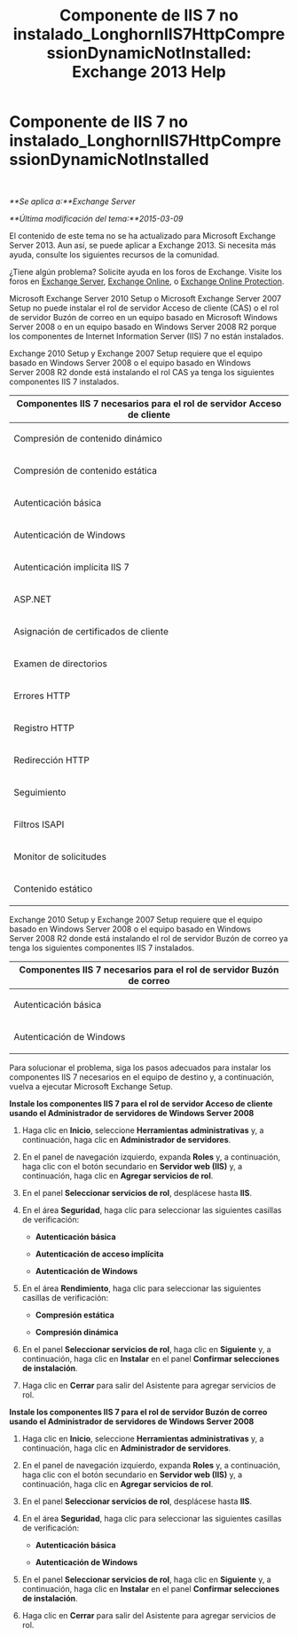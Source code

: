 ﻿---
title: 'Componente de IIS 7 no instalado_LonghornIIS7HttpCompressionDynamicNotInstalled: Exchange 2013 Help'
TOCTitle: Componente de IIS 7 no instalado_LonghornIIS7HttpCompressionDynamicNotInstalled
ms:assetid: d909e329-2436-43f9-af75-a5ee14e67ebf
ms:mtpsurl: https://technet.microsoft.com/es-es/library/ms.exch.setupreadiness.longhorniis7httpcompressiondynamicnotinstalled(v=EXCHG.150)
ms:contentKeyID: 48268742
ms.date: 04/23/2018
mtps_version: v=EXCHG.150
ms.translationtype: HT
---

# Componente de IIS 7 no instalado\_LonghornIIS7HttpCompressionDynamicNotInstalled

 

_**Se aplica a:**Exchange Server_

_**Última modificación del tema:**2015-03-09_

El contenido de este tema no se ha actualizado para Microsoft Exchange Server 2013. Aun así, se puede aplicar a Exchange 2013. Si necesita más ayuda, consulte los siguientes recursos de la comunidad.

¿Tiene algún problema? Solicite ayuda en los foros de Exchange. Visite los foros en [Exchange Server](https://go.microsoft.com/fwlink/p/?linkid=60612), [Exchange Online](https://go.microsoft.com/fwlink/p/?linkid=267542), o [Exchange Online Protection](https://go.microsoft.com/fwlink/p/?linkid=285351).

Microsoft Exchange Server 2010 Setup o Microsoft Exchange Server 2007 Setup no puede instalar el rol de servidor Acceso de cliente (CAS) o el rol de servidor Buzón de correo en un equipo basado en Microsoft Windows Server 2008 o en un equipo basado en Windows Server 2008 R2 porque los componentes de Internet Information Server (IIS) 7 no están instalados.

Exchange 2010 Setup y Exchange 2007 Setup requiere que el equipo basado en Windows Server 2008 o el equipo basado en Windows Server 2008 R2 donde está instalando el rol CAS ya tenga los siguientes componentes IIS 7 instalados.


<table>
<colgroup>
<col style="width: 100%" />
</colgroup>
<thead>
<tr class="header">
<th><strong>Componentes IIS 7 necesarios para el rol de servidor Acceso de cliente</strong></th>
</tr>
</thead>
<tbody>
<tr class="odd">
<td><p>Compresión de contenido dinámico</p></td>
</tr>
<tr class="even">
<td><p>Compresión de contenido estática</p></td>
</tr>
<tr class="odd">
<td><p>Autenticación básica</p></td>
</tr>
<tr class="even">
<td><p>Autenticación de Windows</p></td>
</tr>
<tr class="odd">
<td><p>Autenticación implícita IIS 7</p></td>
</tr>
<tr class="even">
<td><p>ASP.NET</p></td>
</tr>
<tr class="odd">
<td><p>Asignación de certificados de cliente</p></td>
</tr>
<tr class="even">
<td><p>Examen de directorios</p></td>
</tr>
<tr class="odd">
<td><p>Errores HTTP</p></td>
</tr>
<tr class="even">
<td><p>Registro HTTP</p></td>
</tr>
<tr class="odd">
<td><p>Redirección HTTP</p></td>
</tr>
<tr class="even">
<td><p>Seguimiento</p></td>
</tr>
<tr class="odd">
<td><p>Filtros ISAPI</p></td>
</tr>
<tr class="even">
<td><p>Monitor de solicitudes</p></td>
</tr>
<tr class="odd">
<td><p>Contenido estático</p></td>
</tr>
</tbody>
</table>


Exchange 2010 Setup y Exchange 2007 Setup requiere que el equipo basado en Windows Server 2008 o el equipo basado en Windows Server 2008 R2 donde está instalando el rol de servidor Buzón de correo ya tenga los siguientes componentes IIS 7 instalados.


<table>
<colgroup>
<col style="width: 100%" />
</colgroup>
<thead>
<tr class="header">
<th><strong>Componentes IIS 7 necesarios para el rol de servidor Buzón de correo</strong></th>
</tr>
</thead>
<tbody>
<tr class="odd">
<td><p>Autenticación básica</p></td>
</tr>
<tr class="even">
<td><p>Autenticación de Windows</p></td>
</tr>
</tbody>
</table>


Para solucionar el problema, siga los pasos adecuados para instalar los componentes IIS 7 necesarios en el equipo de destino y, a continuación, vuelva a ejecutar Microsoft Exchange Setup.

**Instale los componentes IIS 7 para el rol de servidor Acceso de cliente usando el Administrador de servidores de Windows Server 2008**

1.  Haga clic en **Inicio**, seleccione **Herramientas administrativas** y, a continuación, haga clic en **Administrador de servidores**.

2.  En el panel de navegación izquierdo, expanda **Roles** y, a continuación, haga clic con el botón secundario en **Servidor web (IIS)** y, a continuación, haga clic en **Agregar servicios de rol**.

3.  En el panel **Seleccionar servicios de rol**, desplácese hasta **IIS**.

4.  En el área **Seguridad**, haga clic para seleccionar las siguientes casillas de verificación:
    
      - **Autenticación básica**
    
      - **Autenticación de acceso implícita**
    
      - **Autenticación de Windows**

5.  En el área **Rendimiento**, haga clic para seleccionar las siguientes casillas de verificación:
    
      - **Compresión estática**
    
      - **Compresión dinámica**

6.  En el panel **Seleccionar servicios de rol**, haga clic en **Siguiente** y, a continuación, haga clic en **Instalar** en el panel **Confirmar selecciones de instalación**.

7.  Haga clic en **Cerrar** para salir del Asistente para agregar servicios de rol.

**Instale los componentes IIS 7 para el rol de servidor Buzón de correo usando el Administrador de servidores de Windows Server 2008**

1.  Haga clic en **Inicio**, seleccione **Herramientas administrativas** y, a continuación, haga clic en **Administrador de servidores**.

2.  En el panel de navegación izquierdo, expanda **Roles** y, a continuación, haga clic con el botón secundario en **Servidor web (IIS)** y, a continuación, haga clic en **Agregar servicios de rol**.

3.  En el panel **Seleccionar servicios de rol**, desplácese hasta **IIS**.

4.  En el área **Seguridad**, haga clic para seleccionar las siguientes casillas de verificación:
    
      - **Autenticación básica**
    
      - **Autenticación de Windows**

5.  En el panel **Seleccionar servicios de rol**, haga clic en **Siguiente** y, a continuación, haga clic en **Instalar** en el panel **Confirmar selecciones de instalación**.

6.  Haga clic en **Cerrar** para salir del Asistente para agregar servicios de rol.

